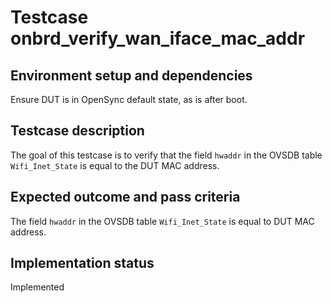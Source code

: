 # Testcase onbrd_verify_wan_iface_mac_addr

## Environment setup and dependencies

Ensure DUT is in OpenSync default state, as is after boot.

## Testcase description

The goal of this testcase is to verify that the field `hwaddr` in the OVSDB
table `Wifi_Inet_State` is equal to the DUT MAC address.

## Expected outcome and pass criteria

The field `hwaddr` in the OVSDB table `Wifi_Inet_State` is equal to DUT MAC
address.

## Implementation status

Implemented
